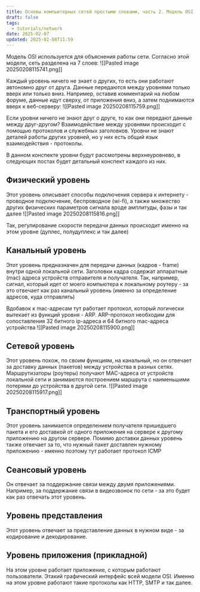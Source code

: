 ```yaml
---
title: Основы компьютерных сетей простыми словами, часть 2. Модель OSI (ISO)
draft: false
tags:
  - tutorials/network
date: 2025-02-07
updated: 2025-02-08T11:59
---
```

Модель OSI используется для объяснения работы сети.
Согласно этой модели, сеть разделена на 7 слоев:
![[Pasted image 20250208115741.png]]

Каждый уровень ничего не знает о других, то есть они работают автономно друг от друга. Данные передаются между уровнями только вверх или только вниз. Например, оставив комментарий на любом форуме, данные идут сверху, от приложения вниз, а затем поднимаются вверх к веб-серверу:
![[Pasted image 20250208115759.png]]

Если уровни ничего не знают друг о друге, то как они передают данные между друг-другом? Взаимодействие между уровнями происходит с помощью протоколов и служебных заголовков. Уровни не знают деталей работы других уровней, но у них есть общий язык взаимодействия - протоколы.

В данном конспекте уровни будут рассмотрены верхнеуровнево, в следующих постах будет детальный конспект каждого из них.

## Физический уровень
Этот уровень описывает способы подключения сервера к интернету - проводное подключение, беспроводное (wi-fi), а также множество других физических параметров сигнала вроде амплитуды, фазы и так далее
![[Pasted image 20250208115816.png]]

Так, регулирование скорости передачи данных происходит именно на этом уровне (дуплес, полудуплекс и так далее)
## Канальный уровень
Этот уровень предназначен для передачи данных (кадров - frame) внутри одной локальной сети.
Заголовки кадра содержат аппаратные (mac) адреса устройств отправителя и получателя.
Так, например, сигнал, который идет от моего компьютера к локальному роутеру - за это отвечает как раз канальный уровень (именно за определение адресов, куда отправлять)

Вдобавок к mac-адресам тут работает протокол, который логически вытекает из функций уровня - ARP.
ARP-протокол необходим для сопоставления 32 битного ip-адреса и 64 битного mac-адреса устройства
![[Pasted image 20250208115900.png]]
## Сетевой уровень
Этот уровень похож, по своим функциям, на канальный, но он отвечает за доставку данных (пакетов) между устройства в разных сетях.
Маршрутизаторы (роутеры) получают MAC-адреса от устройств локальной сети и занимаются построением маршрута с наименьшими потерями до устройства в другой сети.
![[Pasted image 20250208115917.png]]
## Транспортный уровень
Этот уровень занимается определением получателя пришедшего пакета и его доставкой от одного приложения на сервере к другому приложению на другом сервере. Помимо доставки данных уровень также отвечает за то, что нужный пакет доставлен нужному приложению - именно поэтому тут работает протокол ICMP
## Сеансовый уровень
Он отвечает за поддержание связи между двумя приложениями. Например, за поддержание связи в видеозвонок по сети - за это будет как раз отвечать этот уровень.
## Уровень представления
Этот уровень отвечает за представление данных в нужном виде - за кодирование и декодирование.
## Уровень приложения (прикладной)
На этом уровне работает приложение, с которым работают пользователи. Этакий графический интерфейс всей модели OSI. Именно на этом уровне работают такие протоколы как HTTP, SMTP и так далее.
